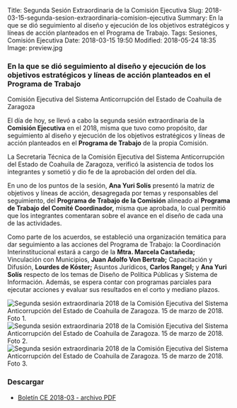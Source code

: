 Title: Segunda Sesión Extraordinaria de la Comisión Ejecutiva
Slug: 2018-03-15-segunda-sesion-extraordinaria-comision-ejecutiva
Summary: En la que se dió seguimiento al diseño y ejecución de los objetivos estratégicos y líneas de acción planteados en el Programa de Trabajo.
Tags: Sesiones, Comisión Ejecutiva
Date: 2018-03-15 19:50
Modified: 2018-05-24 18:35
Image: preview.jpg


### En la que se dió seguimiento al diseño y ejecución de los objetivos estratégicos y líneas de acción planteados en el Programa de Trabajo

Comisión Ejecutiva del Sistema Anticorrupción del Estado de Coahuila de Zaragoza

El día de hoy, se llevó a cabo la segunda sesión extraordinaria de la
**Comisión Ejecutiva** en el 2018, misma que tuvo como propósito, dar
seguimiento al diseño y ejecución de los objetivos estratégicos y
líneas de acción planteados en el **Programa de Trabajo** de la propia
Comisión.

La Secretaria Técnica de la Comisión Ejecutiva del Sistema
Anticorrupción del Estado de Coahuila de Zaragoza, verificó la
asistencia de todos los integrantes y sometió y dio fe de la aprobación
del orden del día.

En uno de los puntos de la sesión, **Ana Yuri Solís** presentó la
matriz de objetivos y líneas de acción, desagregada por temas y
responsables del seguimiento, del **Programa de Trabajo de la
Comisión** alineado al **Programa de Trabajo del Comité Coordinador,**
misma que aprobada, lo cual permitió que los integrantes comentaran
sobre el avance en el diseño de cada una de las actividades.

Como parte de los acuerdos, se estableció una organización temática
para dar seguimiento a las acciones del Programa de Trabajo: la
Coordinación Interinstitucional estará a cargo de la **Mtra. Marcela
Castañeda;** Vinculación con Municipios, **Juan Adolfo Von Bertrab;**
Capacitación y Difusión, **Lourdes de Kóster;** Asuntos Jurídicos,
**Carlos Rangel;** y **Ana Yuri Solís** respecto de los temas de Diseño
de Política Públicas y Sistema de Información. Además, se espera contar
con programas parciales para ejecutar acciones y evaluar sus resultados
en el corto y mediano plazos.

<img class="img-fluid" src="foto-01.jpg" alt="Segunda sesión extraordinaria 2018 de la Comisión Ejecutiva del Sistema Anticorrupción del Estado de Coahuila de Zaragoza. 15 de marzo de 2018. Foto 1.">

<img class="img-fluid" src="foto-02.jpg" alt="Segunda sesión extraordinaria 2018 de la Comisión Ejecutiva del Sistema Anticorrupción del Estado de Coahuila de Zaragoza. 15 de marzo de 2018. Foto 2.">

<img class="img-fluid" src="foto-03.jpg" alt="Segunda sesión extraordinaria 2018 de la Comisión Ejecutiva del Sistema Anticorrupción del Estado de Coahuila de Zaragoza. 15 de marzo de 2018. Foto 3.">

### Descargar

* [Boletín CE 2018-03 - archivo PDF](boletin-ce-2018-03.pdf)
